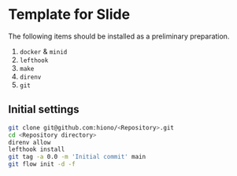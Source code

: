 # Template for Slide

The following items should be installed as a preliminary preparation.

1. `docker` & `minid`
2. `lefthook`
3. `make`
4. `direnv`
5. `git`

## Initial settings

```bash
git clone git@github.com:hiono/<Repository>.git
cd <Repository directory>
direnv allow
lefthook install
git tag -a 0.0 -m 'Initial commit' main
git flow init -d -f
```
